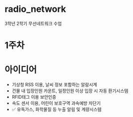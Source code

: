 # radio_network
3학년 2학기 무선네트워크 수업

# 1주차

# 아이디어
- 기상청 RSS 이용, 날씨 정보 포함하는 알람시계
- 건물 내 입장인원 카운트, 일정인원 이상 입장 시 자동 환기시스템
- RFID태그 이용 보안인증
- 속도 센서 이용, 어린이 보호구역 과속예방 차단기
- ✅ 유독가스, 화학물질 등 누출 알림 및 계량시스템
